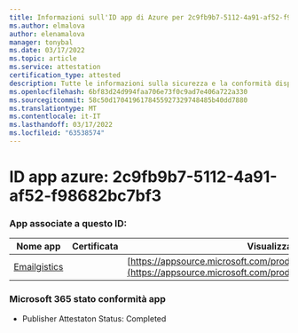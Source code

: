 ```yaml
---
title: Informazioni sull'ID app di Azure per 2c9fb9b7-5112-4a91-af52-f98682bc7bf3
ms.author: elmalova
author: elenamalova
manager: tonybal
ms.date: 03/17/2022
ms.topic: article
ms.service: attestation
certification_type: attested
description: Tutte le informazioni sulla sicurezza e la conformità disponibili per 2c9fb9b7-5112-4a91-af52-f98682bc7bf3.
ms.openlocfilehash: 6bf83d24d994faa706e73f0c9ad7e406a722a330
ms.sourcegitcommit: 58c50d1704196178455927329748485b40dd7880
ms.translationtype: MT
ms.contentlocale: it-IT
ms.lasthandoff: 03/17/2022
ms.locfileid: "63538574"
---
```

# <a name="azure-app-id-2c9fb9b7-5112-4a91-af52-f98682bc7bf3"></a>ID app azure: 2c9fb9b7-5112-4a91-af52-f98682bc7bf3


### <a name="apps-associated-with-this-id"></a>App associate a questo ID:
| **Nome app** | **Certificata** | **Visualizzazione in AppSource** |
|--------------|---------------|-----------------------|
| [Emailgistics](../forward/emailgistics.emailgistics_shared_email.md) |  | [https://appsource.microsoft.com/product/office/emailgistics.emailgistics_shared_email](https://appsource.microsoft.com/product/office/emailgistics.emailgistics_shared_email) |

### <a name="microsoft-365-app-compliance-status"></a>Microsoft 365 stato conformità app
- Publisher Attestaton Status: Completed
